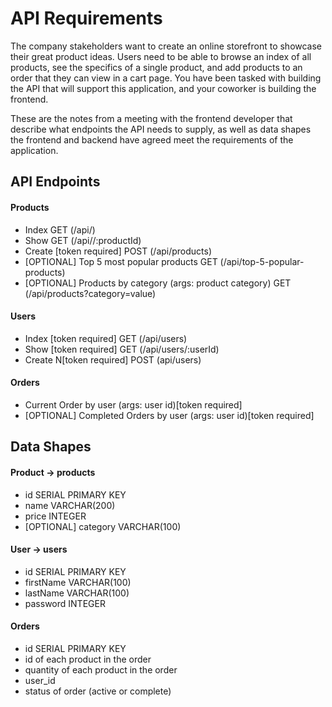 # API Requirements

The company stakeholders want to create an online storefront to showcase their great product ideas. Users need to be able to browse an index of all products, see the specifics of a single product, and add products to an order that they can view in a cart page. You have been tasked with building the API that will support this application, and your coworker is building the frontend.

These are the notes from a meeting with the frontend developer that describe what endpoints the API needs to supply, as well as data shapes the frontend and backend have agreed meet the requirements of the application.

## API Endpoints

#### Products

- Index GET (/api/)
- Show GET (/api//:productId)
- Create [token required] POST (/api/products)
- [OPTIONAL] Top 5 most popular products GET (/api/top-5-popular-products)
- [OPTIONAL] Products by category (args: product category) GET (/api/products?category=value)

#### Users

- Index [token required] GET (/api/users)
- Show [token required] GET (/api/users/:userId)
- Create N[token required] POST (api/users)

#### Orders

- Current Order by user (args: user id)[token required]
- [OPTIONAL] Completed Orders by user (args: user id)[token required]

## Data Shapes

#### Product -> products

- id SERIAL PRIMARY KEY
- name VARCHAR(200)
- price INTEGER
- [OPTIONAL] category VARCHAR(100)

#### User -> users

- id SERIAL PRIMARY KEY
- firstName VARCHAR(100)
- lastName VARCHAR(100)
- password INTEGER

#### Orders

- id SERIAL PRIMARY KEY
- id of each product in the order
- quantity of each product in the order
- user_id
- status of order (active or complete)
